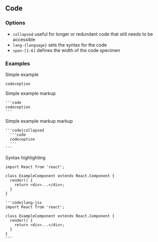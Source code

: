 ## Code

### Options

- `collapsed` useful for longer or redundant code that still needs to be accessible
- `lang-{language}` sets the syntax for the code
- `span-[1-6]` defines the width of the code specimen

### Examples


Simple example
```code
codeception
```

Simple example markup
```code|collapsed
'''code
codeception
'''
```

Simple example markup markup
```code
'''code|collapsed
  '''code
  codeception
  '''
'''
```


Syntax highlighting
```code|lang-jsx
import React from 'react';

class ExampleComponent extends React.Component {
  render() {
    return <div>...</div>;
  }
}

```

```code|collapsed,lang-markdown
'''code|lang-jsx
import React from 'react';

class ExampleComponent extends React.Component {
  render() {
    return <div>...</div>;
  }
}
'''
```
